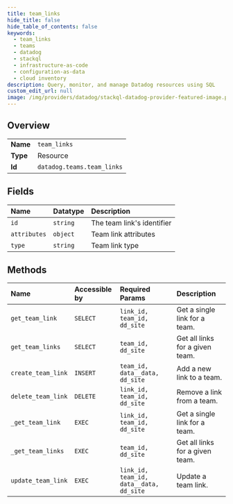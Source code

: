```yaml
---
title: team_links
hide_title: false
hide_table_of_contents: false
keywords:
  - team_links
  - teams
  - datadog    
  - stackql
  - infrastructure-as-code
  - configuration-as-data
  - cloud inventory
description: Query, monitor, and manage Datadog resources using SQL
custom_edit_url: null
image: /img/providers/datadog/stackql-datadog-provider-featured-image.png
---
```

  
    

## Overview
<table><tbody>
<tr><td><b>Name</b></td><td><code>team_links</code></td></tr>
<tr><td><b>Type</b></td><td>Resource</td></tr>
<tr><td><b>Id</b></td><td><code>datadog.teams.team_links</code></td></tr>
</tbody></table>

## Fields
| Name | Datatype | Description |
|:-----|:---------|:------------|
| `id` | `string` | The team link's identifier |
| `attributes` | `object` | Team link attributes |
| `type` | `string` | Team link type |
## Methods
| Name | Accessible by | Required Params | Description |
|:-----|:--------------|:----------------|:------------|
| `get_team_link` | `SELECT` | `link_id, team_id, dd_site` | Get a single link for a team. |
| `get_team_links` | `SELECT` | `team_id, dd_site` | Get all links for a given team. |
| `create_team_link` | `INSERT` | `team_id, data__data, dd_site` | Add a new link to a team. |
| `delete_team_link` | `DELETE` | `link_id, team_id, dd_site` | Remove a link from a team. |
| `_get_team_link` | `EXEC` | `link_id, team_id, dd_site` | Get a single link for a team. |
| `_get_team_links` | `EXEC` | `team_id, dd_site` | Get all links for a given team. |
| `update_team_link` | `EXEC` | `link_id, team_id, data__data, dd_site` | Update a team link. |
